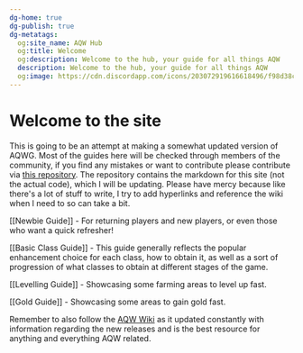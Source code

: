 ```yaml
---
dg-home: true
dg-publish: true
dg-metatags:
  og:site_name: AQW Hub
  og:title: Welcome
  og:description: Welcome to the hub, your guide for all things AQW
  description: Welcome to the hub, your guide for all things AQW
  og:image: https://cdn.discordapp.com/icons/203072919616618496/f98d38c50b06972678eaaa1aa2c0cedf.png
---
```

# Welcome to the site

This is going to be an attempt at making a somewhat updated version of AQWG. Most of the guides here will be checked through members of the community, if you find any mistakes or want to contribute please contribute via [this repository](https://github.com/Shell1010/AQW-md). The repository contains the markdown for this site (not the actual code), which I will be updating. Please have mercy because like there's a lot of stuff to write, I try to add hyperlinks and reference the wiki when I need to so can take a bit.

[[Newbie Guide]] - For returning players and new players, or even those who want a quick refresher!

[[Basic Class Guide]] - This guide generally reflects the popular enhancement choice for each class, how to obtain it, as well as a sort of progression of what classes to obtain at different stages of the game.

[[Levelling Guide]] - Showcasing some farming areas to level up fast.

[[Gold Guide]] - Showcasing some areas to gain gold fast.

Remember to also follow the [AQW Wiki](http://aqwwiki.wikidot.com/) as it updated constantly with information regarding the new releases and is the best resource for anything and everything AQW related.